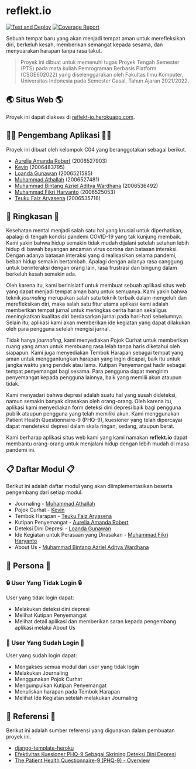 # reflekt.io

[![Test and Deploy][actions-badge]][commits-gh]
[![Coverage Report][coverage-codecov]][codecov-link]

Sebuah tempat baru yang akan menjadi tempat aman untuk merefleksikan diri, berkeluh kesah, memberikan semangat kepada sesama, dan menyuarakan harapan tanpa rasa takut.

> Proyek ini dibuat untuk memenuhi tugas Proyek Tengah Semester (PTS)
> pada mata kuliah Pemrograman Berbasis Platform (CSGE602022) yang
> diselenggarakan oleh Fakultas Ilmu Komputer, Universitas Indonesia
> pada Semester Gasal, Tahun Ajaran 2021/2022.

## 🌏 Situs Web 🌎
Proyek ini dapat diakses di [reflekt-io.herokuapp.com](https://reflekt-io.herokuapp.com/).

## 👨‍💻 Pengembang Aplikasi 👩‍💻
Proyek ini dibuat oleh kelompok C04 yang beranggotakan sebagai berikut.
- [Aurelia Amanda Robert](https://github.com/orelar) (2006527903)
- [Kevin](https://github.com/vnctkevin) (2006483795)
- [Loanda Gunawan](https://github.com/Gloanda) (2006521585)
- [Muhammad Athallah](https://github.com/determinedguy) (2006527481)
- [Muhammad Bintang Azriel Aditya Wardhana](https://github.com/bintangazriel) (2006536492)
- [Muhammad Fikri Haryanto](https://github.com/mfikriharyanto) (2006525053)
- [Teuku Faiz Aryasena](https://github.com/teukufaiz) (2006535716)

## 📃 Ringkasan 📃
Kesehatan mental menjadi salah satu hal yang krusial untuk diperhatikan, apalagi di tengah kondisi pandemi COVID-19 yang tak kunjung membaik. Kami yakin bahwa hidup semakin tidak mudah dijalani setelah setahun lebih hidup di bawah bayangan ancaman virus corona dan batasan interaksi. Dengan adanya batasan interaksi yang direalisasikan selama pandemi, beban hidup semakin bertambah. Apalagi dengan adanya rasa canggung untuk berinteraksi dengan orang lain, rasa frustrasi dan bingung dalam berkeluh kesah semakin ada.

Oleh karena itu, kami berinisiatif untuk membuat sebuah aplikasi situs web yang dapat menjadi tempat aman baru untuk semuanya. Kami yakin bahwa teknik _journaling_ merupakan salah satu teknik terbaik dalam mengeluh dan merefleksikan diri, maka salah satu fitur utama aplikasi kami adalah memberikan tempat jurnal untuk meringkas cerita harian sekaligus meningkatkan kualitas diri berdasarkan jurnal pada hari-hari sebelumnya. Selain itu, aplikasi kami akan memberikan ide kegiatan yang dapat dilakukan oleh para pengguna setelah mengisi jurnal.

Tidak hanya _journaling_, kami menyediakan Pojok Curhat untuk memberikan ruang yang aman untuk membuang rasa lelah tanpa haris diketahui oleh siapapun. Kami juga menyediakan Tembok Harapan sebagai tempat yang aman untuk menggantungkan harapan yang ingin dicapai, baik itu untuk jangka waktu yang pendek atau lama. Kutipan Penyemangat hadir sebagai tempat penyemangat bagi sesama. Para pengguna dapat mengirim penyemangat kepada pengguna lainnya, baik yang memilii akun ataupun tidak.

Kami menyadari bahwa depresi adalah suatu hal yang susah dideteksi, namun semakin banyak dirasakan oleh orang-orang. Oleh karena itu, aplikasi kami menyediakan form deteksi dini depresi baik bagi pengguna publik ataupun pengguna yang telah memiliki akun. Kami menggunakan Patient Health Questionnaire-9 (PHQ-9), kuesioner yang telah dipercayai dapat mendeteksi depresi dalam skala ringan, sedang, ataupun berat.

Kami berharap aplikasi situs web kami yang kami namakan **reflekt<area>.io** dapat membantu orang-orang untuk menjalani hidup dengan lebih mudah di masa pandemi ini.

## 📋 Daftar Modul 📋
Berikut ini adalah daftar modul yang akan diimplementasikan beserta pengembang dari setiap modul.
- Journaling - [Muhammad Athallah](https://github.com/determinedguy)
- Pojok Curhat - [Kevin](https://github.com/vnctkevin)
- Tembok Harapan - [Teuku Faiz Aryasena](https://github.com/teukufaiz)
- Kutipan Penyemangat - [Aurelia Amanda Robert](https://github.com/orelar)
- Deteksi Dini Depresi - [Loanda Gunawan](https://github.com/Gloanda)
- Ide Kegiatan untuk Perasaan yang Dirasakan - [Muhammad Fikri Haryanto](https://github.com/mfikriharyanto)
- About Us - [Muhammad Bintang Azriel Aditya Wardhana](https://github.com/bintangazriel)

## 👥 Persona 👥
### 🔒 User Yang Tidak Login 🔒
User yang tidak login dapat:
- Melakukan deteksi dini depresi
- Melihat Kutipan Penyemangat
- Melihat detail aplikasi dan memberikan saran kepada pengembang aplikasi melalui About Us

### 🔑 User Yang Sudah Login 🔑
User yang sudah login dapat:
- Mengakses semua modul dari user yang tidak login
- Melakukan Journaling
- Menggunakan Pojok Curhat
- Mengumpulkan Kutipan Penyemangat
- Menuliskan harapan pada Tembok Harapan
- Melihat Ide Kegiatan setelah melakukan Journaling

## 📑 Referensi 📑
Berikut ini adalah sumber referensi yang digunakan dalam pembuatan proyek ini.
- [django-template-heroku](https://github.com/laymonage/django-template-heroku)
- [Efektivitas Kuesioner PHQ-9 Sebagai Skrining Deteksi Dini Depresi](https://www.alomedika.com/efektivitas-kuesioner-ph-9-sebagai-skrining-deteksi-dini-depresi/)
- [The Patient Health Questionnaire-9 (PHQ-9) - Overview](https://img3.reoveme.com/m/7dcac06741830f40.pdf)

[actions-badge]: https://github.com/reflekt-io/reflekt.io/workflows/Test%20and%20Deploy/badge.svg
[commits-gh]: https://github.com/reflekt-io/reflekt.io/commits/master
[coverage-codecov]: https://codecov.io/gh/reflekt-io/reflekt.io/branch/master/graph/badge.svg
[codecov-link]: https://codecov.io/gh/reflekt-io/reflekt.io
